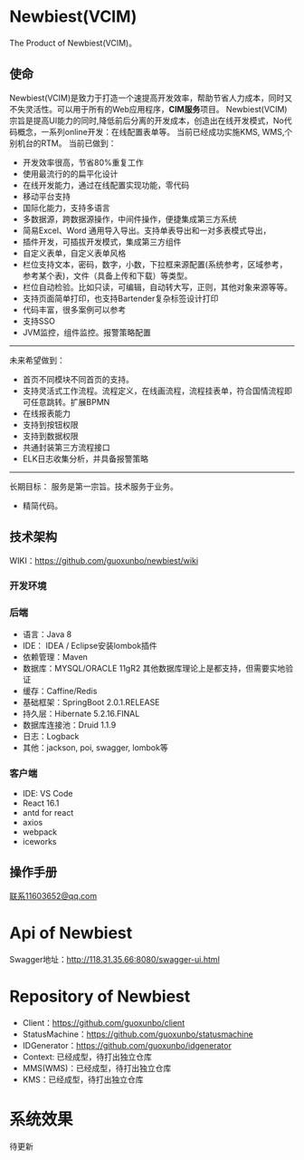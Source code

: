 # Newbiest(VCIM)
The Product of Newbiest(VCIM)。
## 使命
Newbiest(VCIM)是致力于打造一个速提高开发效率，帮助节省人力成本，同时又不失灵活性。可以用于所有的Web应用程序，**CIM服务**项目。
Newbiest(VCIM)宗旨是提高UI能力的同时,降低前后分离的开发成本，创造出在线开发模式，No代码概念，一系列online开发：在线配置表单等。
当前已经成功实施KMS, WMS,个别机台的RTM。
当前已做到：
- 开发效率很高，节省80%重复工作
- 使用最流行的的扁平化设计
- 在线开发能力，通过在线配置实现功能，零代码
- 移动平台支持
- 国际化能力，支持多语言
- 多数据源，跨数据源操作，中间件操作，便捷集成第三方系统
- 简易Excel、Word 通用导入导出。支持单表导出和一对多表模式导出，
- 插件开发，可插拔开发模式，集成第三方组件
- 自定义表单，自定义表单风格
- 栏位支持文本，密码，数字，小数，下拉框来源配置(系统参考，区域参考，参考某个表)，文件（具备上传和下载）等类型。
- 栏位自动检验。比如只读，可编辑，自动转大写，正则，其他对象来源等等。
- 支持页面简单打印，也支持Bartender复杂标签设计打印
- 代码丰富，很多案例可以参考
- 支持SSO
- JVM监控，组件监控。报警策略配置
---
未来希望做到：
- 首页不同模块不同首页的支持。
- 支持灵活式工作流程。流程定义，在线画流程，流程挂表单，符合国情流程即可任意跳转。扩展BPMN
- 在线报表能力
- 支持到按钮权限
- 支持到数据权限
- 共通封装第三方流程接口
- ELK日志收集分析，并具备报警策略
---
长期目标：
服务是第一宗旨。技术服务于业务。
- 精简代码。
## 技术架构
WIKI：https://github.com/guoxunbo/newbiest/wiki
### 开发环境
### 后端
- 语言：Java 8
- IDE： IDEA / Eclipse安装lombok插件
- 依赖管理：Maven
- 数据库：MYSQL/ORACLE 11gR2 其他数据库理论上是都支持，但需要实地验证
- 缓存：Caffine/Redis
- 基础框架：SpringBoot 2.0.1.RELEASE
- 持久层：Hibernate 5.2.16.FINAL
- 数据库连接池：Druid 1.1.9
- 日志：Logback
- 其他：jackson, poi, swagger, lombok等
### 客户端
- IDE: VS Code
- React 16.1
- antd for react
- axios
- webpack
- iceworks
## 操作手册
联系11603652@qq.com
# Api of Newbiest
Swagger地址：http://118.31.35.66:8080/swagger-ui.html
# Repository of Newbiest
- Client：https://github.com/guoxunbo/client
- StatusMachine：https://github.com/guoxunbo/statusmachine
- IDGenerator：https://github.com/guoxunbo/idgenerator
- Context: 已经成型，待打出独立仓库
- MMS(WMS)：已经成型，待打出独立仓库
- KMS：已经成型，待打出独立仓库
# 系统效果
待更新
